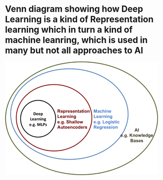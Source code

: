 
Venn diagram showing how Deep Learning is a kind of Representation learning which in turn a kind of machine leanring, which is used in many but not all approaches to AI
=========================================================================
![](AI_ML_ecosystem.png)
